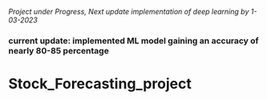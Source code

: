 *Project under Progress, Next update implementation of deep learning by 1-03-2023*
### current update: implemented ML model gaining an accuracy of nearly 80-85 percentage
# Stock_Forecasting_project
